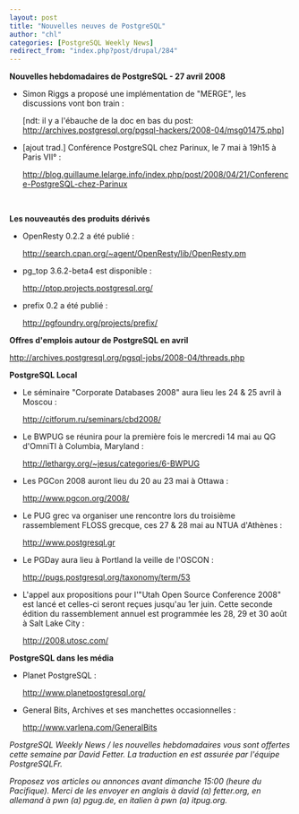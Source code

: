 ```yaml
---
layout: post
title: "Nouvelles neuves de PostgreSQL"
author: "chl"
categories: [PostgreSQL Weekly News]
redirect_from: "index.php?post/drupal/284"
---
```



<p><strong>Nouvelles hebdomadaires de PostgreSQL - 27 avril 2008</strong></p>

<ul>

<li>Simon Riggs a proposé une implémentation de "MERGE", les discussions vont bon train&nbsp;:

[ndt: il y a l'ébauche de la doc en bas du post: <a target="_blank" href="http://archives.postgresql.org/pgsql-hackers/2008-04/msg01475.php">http://archives.postgresql.org/pgsql-hackers/2008-04/msg01475.php</a>]</li>

<li>[ajout trad.] Conférence PostgreSQL chez Parinux, le 7 mai à 19h15 à Paris VII°&nbsp;:

<a target="_blank" href="http://blog.guillaume.lelarge.info/index.php/post/2008/04/21/Conference-PostgreSQL-chez-Parinux">http://blog.guillaume.lelarge.info/index.php/post/2008/04/21/Conference-PostgreSQL-chez-Parinux</a></li>

</ul><br />

<!--more-->


<strong>Les nouveautés des produits dérivés</strong>

<ul>

<li>OpenResty 0.2.2 a été publié&nbsp;:

<a target="_blank" href="http://search.cpan.org/%7Eagent/OpenResty/lib/OpenResty.pm">http://search.cpan.org/~agent/OpenResty/lib/OpenResty.pm</a></li>

<li>pg_top 3.6.2-beta4 est disponible&nbsp;:

<a target="_blank" href="http://ptop.projects.postgresql.org/">http://ptop.projects.postgresql.org/</a></li>

<li>prefix 0.2 a été publié&nbsp;:

<a target="_blank" href="http://pgfoundry.org/projects/prefix/">http://pgfoundry.org/projects/prefix/</a></li>

</ul>

<p><strong>Offres d'emplois autour de PostgreSQL en avril</strong></p>

<p><a target="_blank" href="http://archives.postgresql.org/pgsql-jobs/2008-04/threads.php">http://archives.postgresql.org/pgsql-jobs/2008-04/threads.php</a></p>

<p><strong>PostgreSQL Local</strong></p>

<ul>

<li>Le séminaire "Corporate Databases 2008" aura lieu les 24 &amp; 25 avril à Moscou&nbsp;:

<a target="_blank" href="http://citforum.ru/seminars/cbd2008/">http://citforum.ru/seminars/cbd2008/</a></li>

<li>Le BWPUG se réunira pour la première fois le mercredi 14 mai au QG d'OmniTI à Columbia, Maryland&nbsp;:

<a target="_blank" href="http://lethargy.org/%7Ejesus/categories/6-BWPUG">http://lethargy.org/~jesus/categories/6-BWPUG</a></li>

<li>Les PGCon 2008 auront lieu du 20 au 23 mai à Ottawa&nbsp;:

<a target="_blank" href="http://www.pgcon.org/2008/">http://www.pgcon.org/2008/</a></li>

<li>Le PUG grec va organiser une rencontre lors du troisième rassemblement FLOSS grecque, ces 27 &amp; 28 mai au NTUA d'Athènes&nbsp;:

<a target="_blank" href="http://www.postgresql.gr">http://www.postgresql.gr</a></li>

<li>Le PGDay aura lieu à Portland la veille de l'OSCON&nbsp;:

<a target="_blank" href="http://pugs.postgresql.org/taxonomy/term/53">http://pugs.postgresql.org/taxonomy/term/53</a></li>

<li>L'appel aux propositions pour l'"Utah Open Source Conference 2008" est lancé et celles-ci seront reçues jusqu'au 1er juin. Cette seconde édition du rassemblement annuel est programmée les 28, 29 et 30 août à Salt Lake City&nbsp;:

<a target="_blank" href="http://2008.utosc.com/">http://2008.utosc.com/</a></li>

</ul>

<p><strong>PostgreSQL dans les média</strong></p>

<ul>

<li>Planet PostgreSQL&nbsp;:

<a target="_blank" href="http://www.planetpostgresql.org/">http://www.planetpostgresql.org/</a></li>

<li>General Bits, Archives et ses manchettes occasionnelles&nbsp;:

<a target="_blank" href="http://www.varlena.com/GeneralBits">http://www.varlena.com/GeneralBits</a></li>

</ul>

<p><em>PostgreSQL Weekly News / les nouvelles hebdomadaires vous sont offertes cette semaine par David Fetter. La traduction en est assurée par l'équipe PostgreSQLFr.</em></p>

<p><em>Proposez vos articles ou annonces avant dimanche 15:00 (heure du Pacifique). Merci de les envoyer en anglais à david (a) fetter.org, en allemand à pwn (a) pgug.de, en italien à pwn (a) itpug.org.</em></p>